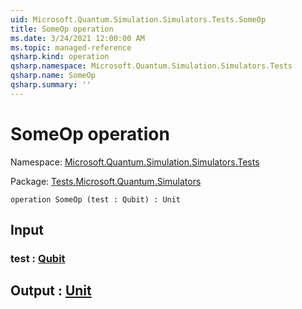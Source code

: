 ```yaml
---
uid: Microsoft.Quantum.Simulation.Simulators.Tests.SomeOp
title: SomeOp operation
ms.date: 3/24/2021 12:00:00 AM
ms.topic: managed-reference
qsharp.kind: operation
qsharp.namespace: Microsoft.Quantum.Simulation.Simulators.Tests
qsharp.name: SomeOp
qsharp.summary: ''
---
```


# SomeOp operation

Namespace: [Microsoft.Quantum.Simulation.Simulators.Tests](xref:Microsoft.Quantum.Simulation.Simulators.Tests)

Package: [Tests.Microsoft.Quantum.Simulators](https://nuget.org/packages/Tests.Microsoft.Quantum.Simulators)




```qsharp
operation SomeOp (test : Qubit) : Unit
```


## Input

### test : [Qubit](xref:microsoft.quantum.lang-ref.qubit)





## Output : [Unit](xref:microsoft.quantum.lang-ref.unit)

